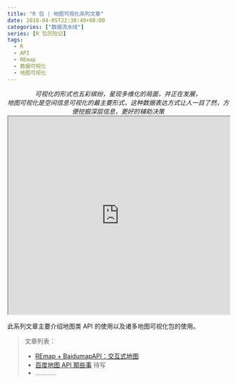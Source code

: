 ```yaml
---
title: "R 包 | 地图可视化系列文章"
date: 2018-04-05T22:30:49+08:00
categories: ["数据流水线"]
series: [R 包历险记]
tags:
  - R
  - API
  - REmap
  - 数据可视化
  - 地图可视化
---
```


<center><i> 
    可视化的形式也五彩缤纷，星现多维化的局面，并正在发展，<br />地图可视化是空间信息可视化的最主要形式，这种数据表达方式让人一目了然，方便挖掘深层信息，更好的辅助决策
</i></center>
<iframe height="450" src="http://lchiffon.github.io/REmap/REmapExamples/demo1.html" width="100%"></iframe>

<!--more-->

此系列文章主要介绍地图类 API 的使用以及诸多地图可视化包的使用。

> 文章列表：
>
> - [REmap + BaidumapAPI：交互式地图](https://blog-1255524710.cos.ap-beijing.myqcloud.com/html/intro.html)
> - [百度地图 API 那些事]() 待写
> - …………
